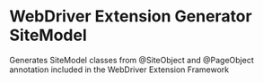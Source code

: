 WebDriver Extension Generator SiteModel
===================

Generates SiteModel classes from @SiteObject and @PageObject annotation included in the WebDriver Extension Framework